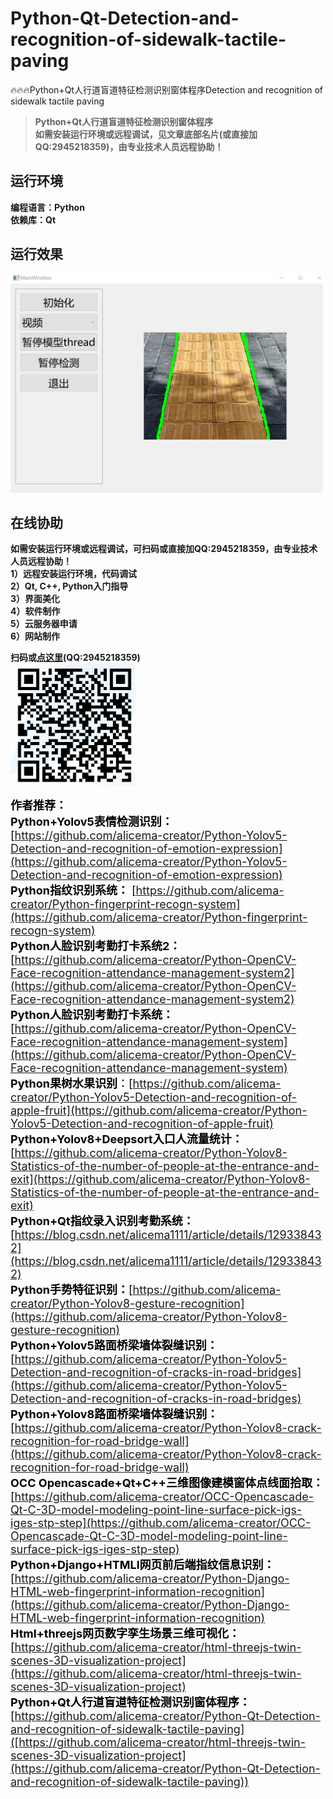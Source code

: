 # Python-Qt-Detection-and-recognition-of-sidewalk-tactile-paving
🔥🔥🔥Python+Qt人行道盲道特征检测识别窗体程序Detection and recognition of sidewalk tactile paving

>**Python+Qt人行道盲道特征检测识别窗体程序**  
>**如需安装运行环境或远程调试，见文章底部名片(或直接加QQ:2945218359)，由专业技术人员远程协助！**  



## 运行环境
**编程语言：Python**  
**依赖库：Qt**  

## 运行效果
<img src="https://github.com/alicema-creator/Python-Qt-Detection-and-recognition-of-sidewalk-tactile-paving/blob/main/screenshot/1.png" width="500"></a>



## 在线协助
**如需安装运行环境或远程调试，可扫码或直接加QQ:2945218359，由专业技术人员远程协助！**  
**1）远程安装运行环境，代码调试**  
**2）Qt, C++, Python入门指导**  
**3）界面美化**  
**4）软件制作**  
**5）云服务器申请**  
**6）网站制作**  

**扫码或**<a href="https://img-blog.csdnimg.cn/132d32981a6d4d48bdf578f9810bd341.png" target="_blank">**点这里**</a>**(QQ:2945218359)**  
<a href="https://img-blog.csdnimg.cn/132d32981a6d4d48bdf578f9810bd341.png" target="_blank">
  <img src="https://github.com/alicema-creator/Python-Yolov8-Statistics-of-the-number-of-people-at-the-entrance-and-exit/blob/main/screenshot/qrcode.png" width="200">
</a>

<font color=#000000 size=4>**作者推荐：**</font>  
<font color=#000000 size=4>
**Python+Yolov5表情检测识别：**
[https://github.com/alicema-creator/Python-Yolov5-Detection-and-recognition-of-emotion-expression](https://github.com/alicema-creator/Python-Yolov5-Detection-and-recognition-of-emotion-expression)  
**Python指纹识别系统：**
[https://github.com/alicema-creator/Python-fingerprint-recogn-system](https://github.com/alicema-creator/Python-fingerprint-recogn-system)  
**Python人脸识别考勤打卡系统2：**
[https://github.com/alicema-creator/Python-OpenCV-Face-recognition-attendance-management-system2](https://github.com/alicema-creator/Python-OpenCV-Face-recognition-attendance-management-system2)  
**Python人脸识别考勤打卡系统：**
[https://github.com/alicema-creator/Python-OpenCV-Face-recognition-attendance-management-system](https://github.com/alicema-creator/Python-OpenCV-Face-recognition-attendance-management-system)  
 **Python果树水果识别**：[https://github.com/alicema-creator/Python-Yolov5-Detection-and-recognition-of-apple-fruit](https://github.com/alicema-creator/Python-Yolov5-Detection-and-recognition-of-apple-fruit)  
**Python+Yolov8+Deepsort入口人流量统计：**[https://github.com/alicema-creator/Python-Yolov8-Statistics-of-the-number-of-people-at-the-entrance-and-exit](https://github.com/alicema-creator/Python-Yolov8-Statistics-of-the-number-of-people-at-the-entrance-and-exit)  
**Python+Qt指纹录入识别考勤系统：**[https://blog.csdn.net/alicema1111/article/details/129338432](https://blog.csdn.net/alicema1111/article/details/129338432)  
**Python手势特征识别：**[https://github.com/alicema-creator/Python-Yolov8-gesture-recognition](https://github.com/alicema-creator/Python-Yolov8-gesture-recognition)  
**Python+Yolov5路面桥梁墙体裂缝识别：**[https://github.com/alicema-creator/Python-Yolov5-Detection-and-recognition-of-cracks-in-road-bridges](https://github.com/alicema-creator/Python-Yolov5-Detection-and-recognition-of-cracks-in-road-bridges)  
**Python+Yolov8路面桥梁墙体裂缝识别：**[https://github.com/alicema-creator/Python-Yolov8-crack-recognition-for-road-bridge-wall](https://github.com/alicema-creator/Python-Yolov8-crack-recognition-for-road-bridge-wall)  
**OCC Opencascade+Qt+C++三维图像建模窗体点线面拾取：**[https://github.com/alicema-creator/OCC-Opencascade-Qt-C-3D-model-modeling-point-line-surface-pick-igs-iges-stp-step](https://github.com/alicema-creator/OCC-Opencascade-Qt-C-3D-model-modeling-point-line-surface-pick-igs-iges-stp-step)  
**Python+Django+HTMLl网页前后端指纹信息识别：**[https://github.com/alicema-creator/Python-Django-HTML-web-fingerprint-information-recognition](https://github.com/alicema-creator/Python-Django-HTML-web-fingerprint-information-recognition)  
**Html+threejs网页数字孪生场景三维可视化：**[https://github.com/alicema-creator/html-threejs-twin-scenes-3D-visualization-project](https://github.com/alicema-creator/html-threejs-twin-scenes-3D-visualization-project)  
**Python+Qt人行道盲道特征检测识别窗体程序：**[https://github.com/alicema-creator/Python-Qt-Detection-and-recognition-of-sidewalk-tactile-paving]([https://github.com/alicema-creator/html-threejs-twin-scenes-3D-visualization-project](https://github.com/alicema-creator/Python-Qt-Detection-and-recognition-of-sidewalk-tactile-paving))  


</font>  

